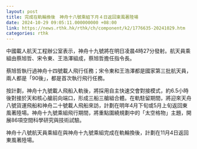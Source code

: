 ```yaml
---
layout: post
title: 完成在軌輪換後　神舟十八號乘組下月４日返回東風著陸場
date: 2024-10-29 09:05:11.000000000 +08:00
link: https://news.rthk.hk/rthk/ch/component/k2/1776635-20241029.htm
categories: rthk
---
```


中國載人航天工程辦公室表示，神舟十九號將在明日凌晨4時27分發射。航天員乘組由蔡旭哲、宋令東、王浩澤組成，蔡旭哲擔任指令長。

蔡旭哲執行過神舟十四號載人飛行任務；宋令東和王浩澤都是國家第三批航天員，兩人都是「90後」，都是首次執行飛行任務。

按計劃，神舟十九號載人飛船入軌後，將採用自主快速交會對接模式，約6.5小時後對接於天和核心艙前向端口，形成三船三艙組合體。在軌駐留期間，將迎來天舟八號貨運飛船和神舟二十號載人飛船來訪，計劃在明年4月下旬或5月上旬返回東風著陸場。神舟十九號乘組飛行期間，將重點圍繞規劃中的「太空格物」主題，開展86項空間科學研究與技術試驗。

神舟十八號航天員乘組在與神舟十九號乘組完成在軌輪換後，計劃在11月4日返回東風著陸場。

